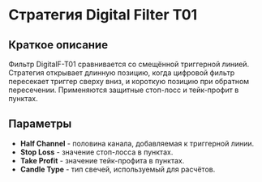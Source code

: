 # Стратегия Digital Filter T01

## Краткое описание
Фильтр DigitalF-T01 сравнивается со смещённой триггерной линией. Стратегия открывает длинную позицию, когда цифровой фильтр пересекает триггер сверху вниз, и короткую позицию при обратном пересечении. Применяются защитные стоп-лосс и тейк-профит в пунктах.

## Параметры
- **Half Channel** - половина канала, добавляемая к триггерной линии.
- **Stop Loss** - значение стоп-лосса в пунктах.
- **Take Profit** - значение тейк-профита в пунктах.
- **Candle Type** - тип свечей, используемый для расчётов.
